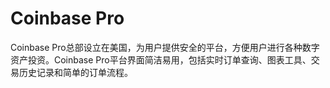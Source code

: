 # 

# Coinbase Pro

Coinbase Pro总部设立在美国，为用户提供安全的平台，方便用户进行各种数字资产投资。Coinbase Pro平台界面简洁易用，包括实时订单查询、图表工具、交易历史记录和简单的订单流程。


